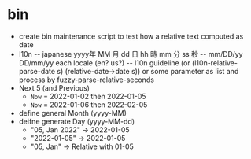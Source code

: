 # bin

- create bin maintenance script to test how a relative text computed as date
- l10n
-- japanese yyyy年 MM 月 dd 日 hh 時 mm 分 ss 秒
-- mm/DD/yy DD/mm/yy each locale (en? us?)
-- l10n guideline (or (l10n-relative-parse-date s) (relative-date->date s)) or some parameter as list and process by fuzzy-parse-relative-seconds
- Next 5 (and Previous)
   - `Now` = 2022-01-02 then 2022-01-05
   - `Now` = 2022-01-06 then 2022-02-05
- define general Month (yyyy-MM)
- deifne generate Day (yyyy-MM-dd)
   - "05, Jan 2022" -> 2022-01-05
   - "2022-01-05" -> 2022-01-05
   - "05, Jan" -> Relative with 01-05
